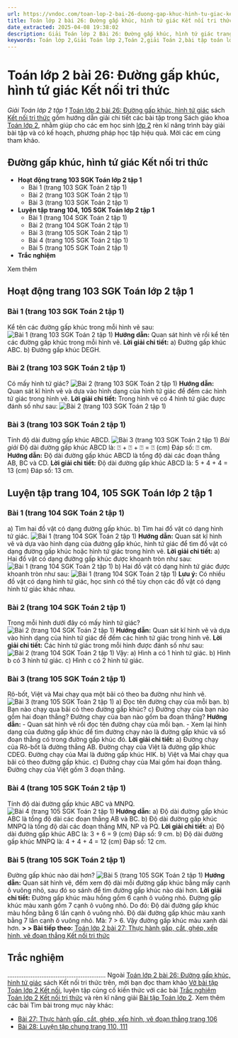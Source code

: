 ```yaml
---
url: https://vndoc.com/toan-lop-2-bai-26-duong-gap-khuc-hinh-tu-giac-ket-noi-tri-thuc-246358
title: Toán lớp 2 bài 26: Đường gấp khúc, hình tứ giác Kết nối tri thức - Giải Toán lớp 2 tập 1 - VnDoc.com
date_extracted: 2025-04-08 19:38:02
description: Giải Toán lớp 2 Bài 26: Đường gấp khúc, hình tứ giác trang 103 Tập 1 Kết nối tri thức với lời giải chi tiết, sẽ giúp học sinh dễ dàng làm bài tập lớp 2 trang 103, 104, 105 có trong SGK.
keywords: Toán lớp 2,Giải Toán lớp 2,Toán 2,giải Toán 2,bài tập toán lớp 2,toan lop 2,toán lớp 2 tập 1,toán lớp 2 tập 2,toán 2 tập 1,toán 2 tập 2,học toán lớp 2,toán lớp 2 kết nối,Sách Kết nối lớp 2 môn Toán,Bộ sách Kết nối tri thức lớp 2,giải bài tập toán lớp 2,vở bài tập toán lớp 2,bài toán lớp 2,Bộ sách Kết nối tri thức với cuộc sống lớp 2,Giải Toán lớp 2 trang 103,Giải Toán lớp 2 trang 104,Toán lớp 2 trang 105
---
```


# Toán lớp 2 bài 26: Đường gấp khúc, hình tứ giác Kết nối tri thức
 _Giải Toán lớp 2 tập 1_
[Toán lớp 2 bài 26: Đường gấp khúc, hình tứ giác](<https://vndoc.com/toan-lop-2-bai-26-duong-gap-khuc-hinh-tu-giac-ket-noi-tri-thuc-246358>) sách [Kết nối tri thức](<https://vndoc.com/bo-sach-giao-khoa-lop-2-sach-ket-noi-227401>) gồm hướng dẫn giải chi tiết các bài tập trong  Sách giáo khoa [Toán lớp 2](<https://vndoc.com/toan-lop2> "Toán lớp 2"), nhằm giúp cho các em học sinh [lớp 2](<https://vndoc.com/tai-lieu-hoc-tap-lop2>) rèn kĩ năng trình bày giải bài tập và có kế hoạch, phương pháp học tập hiệu quả. Mời các em cùng tham khảo.
## **Đường gấp khúc, hình tứ giác Kết nối tri thức**
  * **Hoạt động trang 103 SGK Toán lớp 2 tập 1**
    * Bài 1 \(trang 103 SGK Toán 2 tập 1\)
    * Bài 2 \(trang 103 SGK Toán 2 tập 1\)
    * Bài 3 \(trang 103 SGK Toán 2 tập 1\)
  * **Luyện tập trang 104, 105 SGK Toán lớp 2 tập 1**
    * Bài 1 \(trang 104 SGK Toán 2 tập 1\)
    * Bài 2 \(trang 104 SGK Toán 2 tập 1\)
    * Bài 3 \(trang 105 SGK Toán 2 tập 1\)
    * Bài 4 \(trang 105 SGK Toán 2 tập 1\)
    * Bài 5 \(trang 105 SGK Toán 2 tập 1\)
  * **Trắc nghiệm**

Xem thêm
## **Hoạt động trang 103 SGK Toán lớp 2 tập 1**
### Bài 1 \(trang 103 SGK Toán 2 tập 1\)
Kể tên các đường gấp khúc trong mỗi hình vẽ sau:
![Bài 1 \(trang 103 SGK Toán 2 tập 1\)](https://i.vdoc.vn/data/image/2021/10/19/toan-lop-2-kn-1.jpg)
**Hướng dẫn:**
Quan sát hình vẽ rồi kể tên các đường gấp khúc trong mỗi hình vẽ.
**Lời giải chi tiết:**
a\) Đường gấp khúc ABC.
b\) Đường gấp khúc DEGH.
### Bài 2 \(trang 103 SGK Toán 2 tập 1\)
Có mấy hình tứ giác?
![Bài 2 \(trang 103 SGK Toán 2 tập 1\)](https://i.vdoc.vn/data/image/2021/10/19/toan-lop-2-kn-2.jpg)
**Hướng dẫn:**
Quan sát kĩ hình vẽ và dựa vào hình dạng của hình tứ giác để đếm các hình tứ giác trong hình vẽ.
**Lời giải chi tiết:**
Trong hình vẽ có 4 hình tứ giác được đánh số như sau:
![Bài 2 \(trang 103 SGK Toán 2 tập 1\)](https://i.vdoc.vn/data/image/2021/10/19/toan-lop-2-kn-3.jpg)
### Bài 3 \(trang 103 SGK Toán 2 tập 1\)
Tính độ dài đường gấp khúc ABCD.
![Bài 3 \(trang 103 SGK Toán 2 tập 1\)](https://i.vdoc.vn/data/image/2021/10/19/toan-lop-2-kn-4.jpg)
_Bài giải_
Độ dài đường gấp khúc ABCD là:
⍰ + ⍰ + ⍰ = ⍰ \(cm\)
Đáp số: ⍰ cm.
**Hướng dẫn:**
Độ dài đường gấp khúc ABCD là tổng độ dài các đoạn thẳng AB, BC và CD.
**Lời giải chi tiết:**
Độ dài đường gấp khúc ABCD là:
5 + 4 + 4 = 13 \(cm\)
Đáp số: 13 cm.
## **Luyện tập trang 104, 105 SGK Toán lớp 2 tập 1**
### Bài 1 \(trang 104 SGK Toán 2 tập 1\)
a\) Tìm hai đồ vật có dạng đường gấp khúc.
b\) Tìm hai đồ vật có dạng hình tứ giác.
![Bài 1 \(trang 104 SGK Toán 2 tập 1\)](https://i.vdoc.vn/data/image/2021/10/19/toan-lop-2-kn-5.jpg)
**Hướng dẫn:**
Quan sát kĩ hình vẽ và dựa vào hình dạng của đường gấp khúc, hình tứ giác để tìm đồ vật có dạng đường gấp khúc hoặc hình tứ giác trong hình vẽ.
**Lời giải chi tiết:**
a\) Hai đồ vật có dạng đường gấp khúc được khoanh tròn như sau:
![Bài 1 \(trang 104 SGK Toán 2 tập 1\)](https://i.vdoc.vn/data/image/2021/10/19/toan-lop-2-kn-6.jpg)
b\) Hai đồ vật có dạng hình tứ giác được khoanh tròn như sau:
![Bài 1 \(trang 104 SGK Toán 2 tập 1\)](https://i.vdoc.vn/data/image/2021/10/19/toan-lop-2-kn-7.jpg)
**Lưu ý:** Có nhiều đồ vật có dạng hình tứ giác, học sinh có thể tùy chọn các đồ vật có dạng hình tứ giác khác nhau.
### Bài 2 \(trang 104 SGK Toán 2 tập 1\)
Trong mỗi hình dưới đây có mấy hình tứ giác?
![Bài 2 \(trang 104 SGK Toán 2 tập 1\)](https://i.vdoc.vn/data/image/2021/10/19/toan-lop-2-kn-8.jpg)
**Hướng dẫn:**
Quan sát kĩ hình vẽ và dựa vào hình dạng của hình tứ giác để đếm các hình tứ giác trong hình vẽ.
**Lời giải chi tiết:**
Các hình tứ giác trong mỗi hình được đánh số như sau:
![Bài 2 \(trang 104 SGK Toán 2 tập 1\)](https://i.vdoc.vn/data/image/2021/10/19/toan-lop-2-kn-9.jpg)
Vậy:
a\) Hình a có 1 hình tứ giác.
b\) Hình b có 3 hình tứ giác.
c\) Hình c có 2 hình tứ giác.
### Bài 3 \(trang 105 SGK Toán 2 tập 1\)
Rô-bốt, Việt và Mai chạy qua một bãi cỏ theo ba đường như hình vẽ.
![Bài 3 \(trang 105 SGK Toán 2 tập 1\)](https://i.vdoc.vn/data/image/2021/10/19/toan-lop-2-kn-10.jpg)
a\) Đọc tên đường chạy của mỗi bạn.
b\) Bạn nào chạy qua bãi cỏ theo đường gấp khúc?
c\) Đường chạy của bạn nào gồm hai đoạn thẳng?
Đường chạy của bạn nào gồm ba đoạn thẳng?
**Hướng dẫn:**
\- Quan sát hình vẽ rồi đọc tên đường chạy của mỗi bạn.
\- Xem lại hình dạng của đường gấp khúc để tìm đường chạy nào là đường gấp khúc và số đoạn thẳng có trong đường gấp khúc đó.
**Lời giải chi tiết:**
a\) Đường chạy của Rô-bốt là đường thẳng AB.
Đường chạy của Việt là đường gấp khúc CDEG.
Đường chạy của Mai là đường gấp khúc HIK.
b\) Việt và Mai chạy qua bãi cỏ theo đường gấp khúc.
c\) Đường chạy của Mai gồm hai đoạn thẳng.
Đường chạy của Việt gồm 3 đoạn thẳng.
### Bài 4 \(trang 105 SGK Toán 2 tập 1\)
Tính độ dài đường gấp khúc ABC và MNPQ.
![Bài 4 \(trang 105 SGK Toán 2 tập 1\)](https://i.vdoc.vn/data/image/2021/10/19/toan-lop-2-kn-11.jpg)
**Hướng dẫn:**
a\) Độ dài đường gấp khúc ABC là tổng độ dài các đoạn thẳng AB và BC.
b\) Độ dài đường gấp khúc MNPQ là tổng độ dài các đoạn thẳng MN, NP và PQ.
**Lời giải chi tiết:**
a\) Độ dài đường gấp khúc ABC là:
3 + 6 = 9 \(cm\)
Đáp số: 9 cm.
b\) Độ dài đường gấp khúc MNPQ là:
4 + 4 + 4 = 12 \(cm\)
Đáp số: 12 cm.
### Bài 5 \(trang 105 SGK Toán 2 tập 1\)
Đường gấp khúc nào dài hơn?
![Bài 5 \(trang 105 SGK Toán 2 tập 1\)](https://i.vdoc.vn/data/image/2021/10/19/toan-lop-2-kn-12.jpg)
**Hướng dẫn:**
Quan sát hình vẽ, đếm xem độ dài mỗi đường gấp khúc bằng mấy cạnh ô vuông nhỏ, sau đó so sánh để tìm đường gấp khúc nào dài hơn.
**Lời giải chi tiết:**
Đường gấp khúc màu hồng gồm 6 cạnh ô vuông nhỏ.
Đường gấp khúc màu xanh gồm 7 cạnh ô vuông nhỏ.
Do đó: Độ dài đường gấp khúc màu hồng bằng 6 lần cạnh ô vuông nhỏ.
Độ dài đường gấp khúc màu xanh bằng 7 lần cạnh ô vuông nhỏ.
Mà: 7 > 6.
Vậy đường gấp khúc màu xanh dài hơn.
**> > Bài tiếp theo:** [Toán lớp 2 bài 27: Thực hành gấp, cắt, ghép, xếp hình, vẽ đoạn thẳng Kết nối tri thức](<https://vndoc.com/toan-lop-2-bai-27-thuc-hanh-gap-cat-ghep-xep-hinh-ve-doan-thang-246361>)
## **Trắc nghiệm**
.......................................................
Ngoài [Toán lớp 2 bài 26: Đường gấp khúc, hình tứ giác](<https://vndoc.com/toan-lop-2-bai-26-duong-gap-khuc-hinh-tu-giac-ket-noi-tri-thuc-246358>) sách Kết nối tri thức trên, mời bạn đọc tham khảo [Vở bài tập Toán lớp 2 Kết nối](<https://vndoc.com/vo-bai-tap-toan2> "Vở bài tập Toán lớp 2 Kết nối"), luyện tập củng cố kiến thức với các bài [Trắc nghiệm Toán lớp 2 Kết nối tri thức](<https://vndoc.com/trac-nghiem-toan-lop-2-ket-noi-tri-thuc> "Trắc nghiệm Toán lớp 2 Kết nối tri thức") và rèn kĩ năng giải [Bài tập Toán lớp 2](<https://vndoc.com/bai-tap-toan-lop2> "Bài tập Toán lớp 2").
Xem thêm các bài Tìm bài trong mục này khác:
  * [Bài 27: Thực hành gấp, cắt, ghép, xếp hình, vẽ đoạn thẳng trang 106](</toan-lop-2-bai-27-thuc-hanh-gap-cat-ghep-xep-hinh-ve-doan-thang-246361>)
  * [Bài 28: Luyện tập chung trang 110, 111](</toan-lop-2-bai-28-luyen-tap-chung-trang-110-111-sach-ket-noi-tri-thuc-246377>)

